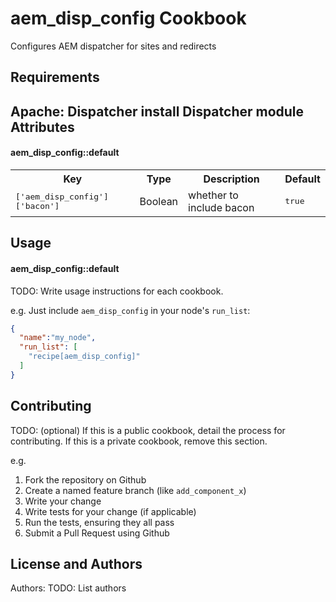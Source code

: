 aem_disp_config Cookbook
========================
Configures AEM dispatcher for sites and redirects

Requirements
------------
Apache:
Dispatcher install
Dispatcher module
Attributes
----------

#### aem_disp_config::default
<table>
  <tr>
    <th>Key</th>
    <th>Type</th>
    <th>Description</th>
    <th>Default</th>
  </tr>
  <tr>
    <td><tt>['aem_disp_config']['bacon']</tt></td>
    <td>Boolean</td>
    <td>whether to include bacon</td>
    <td><tt>true</tt></td>
  </tr>
</table>

Usage
-----
#### aem_disp_config::default
TODO: Write usage instructions for each cookbook.

e.g.
Just include `aem_disp_config` in your node's `run_list`:

```json
{
  "name":"my_node",
  "run_list": [
    "recipe[aem_disp_config]"
  ]
}
```

Contributing
------------
TODO: (optional) If this is a public cookbook, detail the process for contributing. If this is a private cookbook, remove this section.

e.g.
1. Fork the repository on Github
2. Create a named feature branch (like `add_component_x`)
3. Write your change
4. Write tests for your change (if applicable)
5. Run the tests, ensuring they all pass
6. Submit a Pull Request using Github

License and Authors
-------------------
Authors: TODO: List authors

